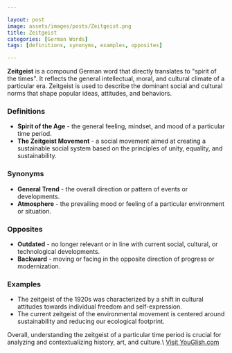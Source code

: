 ```yaml
---

layout: post
image: assets/images/posts/Zeitgeist.png
title: Zeitgeist
categories: [German Words]
tags: [definitions, synonyms, examples, opposites]

---
```


**Zeitgeist** is a compound German word that directly translates to "spirit of the times". It reflects the general intellectual, moral, and cultural climate of a particular era. Zeitgeist is used to describe the dominant social and cultural norms that shape popular ideas, attitudes, and behaviors.

### Definitions

- **Spirit of the Age** - the general feeling, mindset, and mood of a particular time period.
- **The Zeitgeist Movement** - a social movement aimed at creating a sustainable social system based on the principles of unity, equality, and sustainability.

### Synonyms

- **General Trend** - the overall direction or pattern of events or developments.
- **Atmosphere** - the prevailing mood or feeling of a particular environment or situation.

### Opposites

- **Outdated** - no longer relevant or in line with current social, cultural, or technological developments.
- **Backward** - moving or facing in the opposite direction of progress or modernization.

### Examples

- The zeitgeist of the 1920s was characterized by a shift in cultural attitudes towards individual freedom and self-expression.
- The current zeitgeist of the environmental movement is centered around sustainability and reducing our ecological footprint.

Overall, understanding the zeitgeist of a particular time period is crucial for analyzing and contextualizing history, art, and culture.\ <a id="yg-widget-0" class="youglish-widget" data-query="Zeitgeist" data-lang="german" data-components="8412" data-auto-start="0" data-bkg-color="theme_light" data-title="How%20to%20pronounce%20Zeitgeist%20in%20German"  rel="nofollow" href="https://youglish.com">Visit YouGlish.com</a><script async src="https://youglish.com/public/emb/widget.js" charset="utf-8"></script>